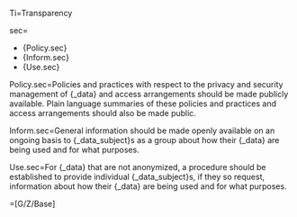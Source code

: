 Ti=Transparency

sec=<ul><li>{Policy.sec}</li><li>{Inform.sec}</li><li>{Use.sec}</li></ul>

Policy.sec=Policies and practices with respect to the privacy and security management of {_data} and access arrangements should be made publicly available. Plain language summaries of these policies and practices and access arrangements should also be made public.

Inform.sec=General information should be made openly available on an ongoing basis to {_data_subject}s as a group about how their {_data} are being used and for what purposes.

Use.sec=For {_data} that are not anonymized, a procedure should be established to provide individual {_data_subject}s, if they so request, information about how their {_data} are being used and for what purposes.

=[G/Z/Base]


